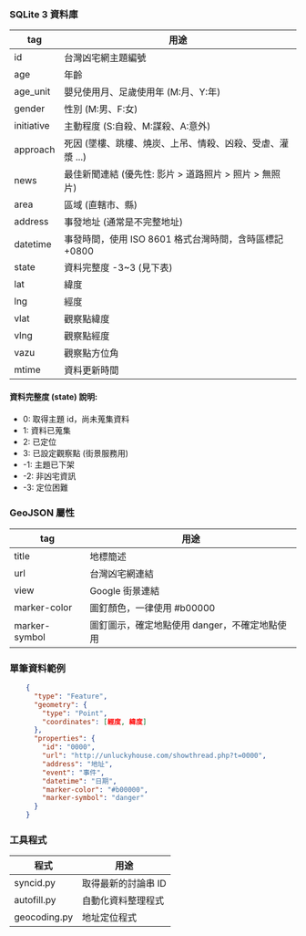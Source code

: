 ### SQLite 3 資料庫
tag | 用途
---- | ----
id | 台灣凶宅網主題編號
age | 年齡
age_unit | 嬰兒使用月、足歲使用年 (M:月、Y:年)
gender | 性別 (M:男、F:女)
initiative | 主動程度 (S:自殺、M:謀殺、A:意外)
approach | 死因 (墜樓、跳樓、燒炭、上吊、情殺、凶殺、受虐、灌漿 ...)
news | 最佳新聞連結 (優先性: 影片 > 道路照片 > 照片 > 無照片)
area | 區域 (直轄市、縣)
address | 事發地址 (通常是不完整地址)
datetime | 事發時間，使用 ISO 8601 格式台灣時間，含時區標記 +0800
state | 資料完整度 -3~3 (見下表)
lat | 緯度
lng | 經度
vlat | 觀察點緯度
vlng | 觀察點經度
vazu | 觀察點方位角
mtime | 資料更新時間

#### 資料完整度 (state) 說明:
* 0: 取得主題 id，尚未蒐集資料
* 1: 資料已蒐集
* 2: 已定位
* 3: 已設定觀察點 (街景服務用)
* -1: 主題已下架
* -2: 非凶宅資訊
* -3: 定位困難

### GeoJSON 屬性
tag | 用途
---- | ----
title | 地標簡述
url | 台灣凶宅網連結
view | Google 街景連結
marker-color | 圖釘顏色，一律使用 #b00000
marker-symbol | 圖釘圖示，確定地點使用 danger，不確定地點使用

### 單筆資料範例
```json
    {
      "type": "Feature",
      "geometry": {
        "type": "Point",
        "coordinates": [經度, 緯度]
      },
      "properties": {
        "id": "0000",
        "url": "http://unluckyhouse.com/showthread.php?t=0000",
        "address": "地址",
        "event": "事件",
        "datetime": "日期",
        "marker-color": "#b00000",
        "marker-symbol": "danger"
      }
    }
```

### 工具程式
程式 | 用途
---- | ----
syncid.py | 取得最新的討論串 ID
autofill.py | 自動化資料整理程式
geocoding.py | 地址定位程式

